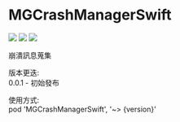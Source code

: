 # MGCrashManagerSwift
![](https://img.shields.io/cocoapods/v/MGCrashManagerSwift.svg?style=flat) 
![](https://img.shields.io/badge/platform-ios-lightgrey.svg) 
![](https://img.shields.io/badge/language-swift-orange.svg)  

崩潰訊息蒐集

版本更迭:  
0.0.1 - 初始發布

使用方式:  
pod 'MGCrashManagerSwift', '~> {version}'

